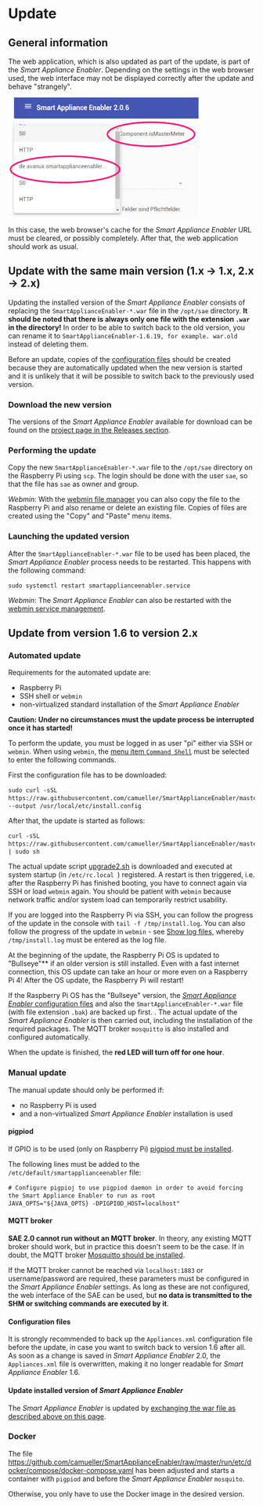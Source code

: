 # Update
## General information
The web application, which is also updated as part of the update, is part of the *Smart Appliance Enabler*. Depending on the settings in the web browser used, the web interface may not be displayed correctly after the update and behave "strangely".

![Web App Corrupt](../pics/fe/WebAppCorrupt.png)

In this case, the web browser's cache for the *Smart Appliance Enabler* URL must be cleared, or possibly completely. After that, the web application should work as usual.

## Update with the same main version (1.x -> 1.x, 2.x -> 2.x)
Updating the installed version of the *Smart Appliance Enabler* consists of replacing the `SmartApplianceEnabler-*.war` file in the `/opt/sae` directory. **It should be noted that there is always only one file with the extension `.war` in the directory!** In order to be able to switch back to the old version, you can rename it to `SmartApplianceEnabler-1.6.19, for example. war.old` instead of deleting them.

Before an update, copies of the [configuration files](ConfigurationFiles_DE.md) should be created because they are automatically updated when the new version is started and it is unlikely that it will be possible to switch back to the previously used version.

### Download the new version
The versions of the *Smart Appliance Enabler* available for download can be found on the [project page in the Releases section](https://github.com/camueller/SmartApplianceEnabler/releases).

### Performing the update
Copy the new `SmartApplianceEnabler-*.war` file to the `/opt/sae` directory on the Raspberry Pi using `scp`. The login should be done with the user `sae`, so that the file has `sae` as owner and group.

*Webmin*: With the [webmin file manager](Webmin_DE.md) you can also copy the file to the Raspberry Pi and also rename or delete an existing file. Copies of files are created using the "Copy" and "Paste" menu items.

### Launching the updated version
After the `SmartApplianceEnabler-*.war` file to be used has been placed, the *Smart Appliance Enabler* process needs to be restarted. This happens with the following command:
```console
sudo systemctl restart smartapplianceenabler.service
```

*Webmin*: The *Smart Appliance Enabler* can also be restarted with the [webmin service management](Webmin_DE.md).

## Update from version 1.6 to version 2.x
### Automated update
Requirements for the automated update are:
- Raspberry Pi
- SSH shell or `webmin`
- non-virtualized standard installation of the *Smart Appliance Enabler*

**Caution: Under no circumstances must the update process be interrupted once it has started!**

To perform the update, you must be logged in as user "pi" either via SSH or `webmin`. When using `webmin`, the [menu item `Command Shell`](Webmin_DE.md) must be selected to enter the following commands.

First the configuration file has to be downloaded:
```console
sudo curl -sSL https://raw.githubusercontent.com/camueller/SmartApplianceEnabler/master/install/install.config --output /usr/local/etc/install.config
```

After that, the update is started as follows:
```console
curl -sSL https://raw.githubusercontent.com/camueller/SmartApplianceEnabler/master/install/upgrade.sh | sudo sh
```

The actual update script [upgrade2.sh](https://raw.githubusercontent.com/camueller/SmartApplianceEnabler/master/install/upgrade2.sh) is downloaded and executed at system startup (in `/etc/rc.local `) registered. A restart is then triggered, i.e. after the Raspberry Pi has finished booting, you have to connect again via SSH or load `webmin` again. You should be patient with `webmin` because network traffic and/or system load can temporarily restrict usability.

If you are logged into the Raspberry Pi via SSH, you can follow the progress of the update in the console with `tail -f /tmp/install.log`. You can also follow the progress of the update in `webmin` - see [Show log files](Webmin_DE.md), whereby `/tmp/install.log` must be entered as the log file.

At the beginning of the update, the Raspberry Pi OS is updated to "Bullseye"** if an older version is still installed. Even with a fast internet connection, this OS update can take an hour or more even on a Raspberry Pi 4! After the OS update, the Raspberry Pi will restart!

If the Raspberry Pi OS has the "Bullseye" version, the [*Smart Appliance Enabler* configuration files](ConfigurationFiles_DE.md) and also the `SmartApplianceEnabler-*.war` file (with file extension `.bak`) are backed up first. . The actual update of the *Smart Appliance Enabler* is then carried out, including the installation of the required packages. The MQTT broker `mosquitto` is also installed and configured automatically.

When the update is finished, the **red LED will turn off for one hour**.

### Manual update
The manual update should only be performed if:
- no Raspberry Pi is used
- and a non-virtualized *Smart Appliance Enabler* installation is used

#### pigpiod
If GPIO is to be used (only on Raspberry Pi) [pigpiod must be installed](ManualInstallation_DE.md#pigpiod-installieren).

The following lines must be added to the `/etc/default/smartapplianceenabler` file:
```
# Configure pigpioj to use pigpiod daemon in order to avoid forcing the Smart Appliance Enabler to run as root
JAVA_OPTS="${JAVA_OPTS} -DPIGPIOD_HOST=localhost"
```

#### MQTT broker
**SAE 2.0 cannot run without an MQTT broker**. In theory, any existing MQTT broker should work, but in practice this doesn't seem to be the case. If in doubt, the MQTT broker [Mosquitto should be installed](ManualInstallation_DE.md#mqtt-broker).

If the MQTT broker cannot be reached via `localhost:1883` or username/password are required, these parameters must be configured in the *Smart Appliance Enabler* settings. As long as these are not configured, the web interface of the SAE can be used, but **no data is transmitted to the SHM or switching commands are executed by it**.

#### Configuration files
It is strongly recommended to back up the `Appliances.xml` configuration file before the update, in case you want to switch back to version 1.6 after all. As soon as a change is saved in *Smart Appliance Enabler* 2.0, the `Appliances.xml` file is overwritten, making it no longer readable for *Smart Appliance Enabler* 1.6.

#### Update installed version of *Smart Appliance Enabler*
The *Smart Appliance Enabler* is updated by [exchanging the war file as described above on this page](#performing-the-update).

### Docker
The file https://github.com/camueller/SmartApplianceEnabler/raw/master/run/etc/docker/compose/docker-compose.yaml has been adjusted and starts a container with `pigpiod` and before the *Smart Appliance Enabler* `mosquito`.

Otherwise, you only have to use the Docker image in the desired version.

